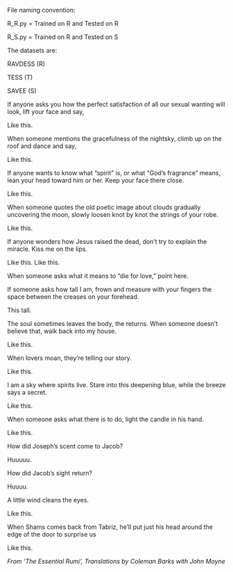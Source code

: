 File naming convention:
>
R_R.py = Trained on R and Tested on R
>
R_S.py = Trained on R and Tested on S
>>
The datasets are:
>>>
RAVDESS (R)
>>>
TESS (T)
>>>
SAVEE (S)






If anyone asks you
how the perfect satisfaction
of all our sexual wanting
will look, lift your face
and say,

Like this.

When someone mentions the gracefulness
of the nightsky, climb up on the roof
and dance and say,

Like this.

If anyone wants to know what “spirit” is,
or what “God’s fragrance” means,
lean your head toward him or her.
Keep your face there close.

Like this.

When someone quotes the old poetic image
about clouds gradually uncovering the moon,
slowly loosen knot by knot the strings
of your robe.

Like this.

If anyone wonders how Jesus raised the dead,
don’t try to explain the miracle.
Kiss me on the lips.

Like this. Like this.

When someone asks what it means
to “die for love,” point
here.

If someone asks how tall I am, frown
and measure with your fingers the space
between the creases on your forehead.

This tall.

The soul sometimes leaves the body, the returns.
When someone doesn’t believe that,
walk back into my house.

Like this.

When lovers moan,
they’re telling our story.

Like this.

I am a sky where spirits live.
Stare into this deepening blue,
while the breeze says a secret.

Like this.

When someone asks what there is to do,
light the candle in his hand.

Like this.

How did Joseph’s scent come to Jacob?

Huuuuu.

How did Jacob’s sight return?

Huuuu.

A little wind cleans the eyes.

Like this.

When Shams comes back from Tabriz,
he’ll put just his head around the edge
of the door to surprise us

Like this.

*From ‘The Essential Rumi’, Translations
by Coleman Barks with John Moyne*
